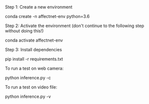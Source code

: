 Step 1: Create a new environment

conda create -n affectnet-env python=3.6

Step 2: Activate the environment (don't continue to the following step without doing this!)

conda activate affectnet-env

Step 3: Install dependencies

pip install -r requirements.txt

To run a test on web camera:

python inference.py -c

To run a test on video file:

python inference.py -v
